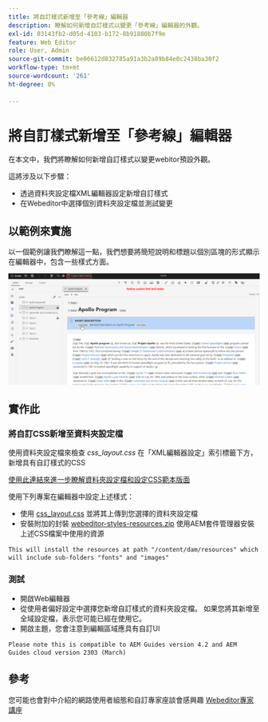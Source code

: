 ```yaml
---
title: 將自訂樣式新增至「參考線」編輯器
description: 瞭解如何新增自訂樣式以變更「參考線」編輯器的外觀。
exl-id: 03143fb2-d05d-4103-b172-8b91880b7f9e
feature: Web Editor
role: User, Admin
source-git-commit: be06612d832785a91a3b2a89b84e0c2438ba30f2
workflow-type: tm+mt
source-wordcount: '261'
ht-degree: 0%

---
```


# 將自訂樣式新增至「參考線」編輯器

在本文中，我們將瞭解如何新增自訂樣式以變更webitor預設外觀。

這將涉及以下步驟：
- 透過資料夾設定檔XML編輯器設定新增自訂樣式
- 在Webeditor中選擇個別資料夾設定檔並測試變更


## 以範例來實施

以一個範例讓我們瞭解這一點，我們想要將簡短說明和標題以個別區塊的形式顯示在編輯器中，包含一些樣式方面。

![使用自訂樣式預覽Webitor](../../../assets/authoring/webeditor-customstyles-preview.png)


## 實作此


### 將自訂CSS新增至資料夾設定檔

使用資料夾設定檔來檢查 *css_layout.css* 在「XML編輯器設定」索引標籤下方，新增具有自訂樣式的CSS

[使用此連結來進一步瞭解資料夾設定檔和設定CSS範本版面](https://experienceleague.adobe.com/docs/experience-manager-guides-learn/videos/advanced-user-guide/editor-configuration.html?lang=en#customize-the-css-template-layout)

使用下列專案在編輯器中設定上述樣式：
- 使用 [css_layout.css](../../../assets/authoring/webeditor-customstyles-css_layout.css) 並將其上傳到您選擇的資料夾設定檔
- 安裝附加的封裝 [webeditor-styles-resources.zip](../../../assets/authoring/webeditor-styles-resources.zip) 使用AEM套件管理器安裝上述CSS檔案中使用的資源

```
This will install the resources at path "/content/dam/resources" which will include sub-folders "fonts" and "images"
```


### 測試

- 開啟Web編輯器
- 從使用者偏好設定中選擇您新增自訂樣式的資料夾設定檔。 如果您將其新增至全域設定檔，表示您可能已經在使用它。
- 開啟主題，您會注意到編輯區域應具有自訂UI

```
Please note this is compatible to AEM Guides version 4.2 and AEM Guides cloud version 2303 (March)
```


## 參考

您可能也會對中介紹的網路使用者組態和自訂專家座談會感興趣 [Webeditor專家講座](https://experienceleague.adobe.com/docs/experience-manager-guides-learn/tutorials/knowledge-base/expert-session/webbased-authoring-jan2023.html?lang=en)
